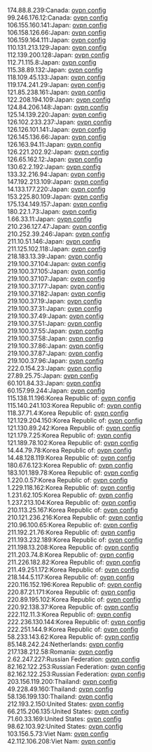 174.88.8.239:Canada: [ovpn config](vpn/174_88_8_239.ovpn)  
99.246.176.12:Canada: [ovpn config](vpn/99_246_176_12.ovpn)  
106.155.160.141:Japan: [ovpn config](vpn/106_155_160_141.ovpn)  
106.158.126.66:Japan: [ovpn config](vpn/106_158_126_66.ovpn)  
106.159.164.111:Japan: [ovpn config](vpn/106_159_164_111.ovpn)  
110.131.213.129:Japan: [ovpn config](vpn/110_131_213_129.ovpn)  
112.139.200.128:Japan: [ovpn config](vpn/112_139_200_128.ovpn)  
112.71.115.8:Japan: [ovpn config](vpn/112_71_115_8.ovpn)  
115.38.89.132:Japan: [ovpn config](vpn/115_38_89_132.ovpn)  
118.109.45.133:Japan: [ovpn config](vpn/118_109_45_133.ovpn)  
119.174.241.29:Japan: [ovpn config](vpn/119_174_241_29.ovpn)  
121.85.238.161:Japan: [ovpn config](vpn/121_85_238_161.ovpn)  
122.208.194.109:Japan: [ovpn config](vpn/122_208_194_109.ovpn)  
124.84.206.148:Japan: [ovpn config](vpn/124_84_206_148.ovpn)  
125.14.139.220:Japan: [ovpn config](vpn/125_14_139_220.ovpn)  
126.102.233.237:Japan: [ovpn config](vpn/126_102_233_237.ovpn)  
126.126.101.141:Japan: [ovpn config](vpn/126_126_101_141.ovpn)  
126.145.136.66:Japan: [ovpn config](vpn/126_145_136_66.ovpn)  
126.163.94.11:Japan: [ovpn config](vpn/126_163_94_11.ovpn)  
126.221.202.92:Japan: [ovpn config](vpn/126_221_202_92.ovpn)  
126.65.162.12:Japan: [ovpn config](vpn/126_65_162_12.ovpn)  
130.62.2.192:Japan: [ovpn config](vpn/130_62_2_192.ovpn)  
133.32.216.94:Japan: [ovpn config](vpn/133_32_216_94.ovpn)  
147.192.213.109:Japan: [ovpn config](vpn/147_192_213_109.ovpn)  
14.133.177.220:Japan: [ovpn config](vpn/14_133_177_220.ovpn)  
153.225.80.109:Japan: [ovpn config](vpn/153_225_80_109.ovpn)  
175.134.149.157:Japan: [ovpn config](vpn/175_134_149_157.ovpn)  
180.22.1.73:Japan: [ovpn config](vpn/180_22_1_73.ovpn)  
1.66.33.11:Japan: [ovpn config](vpn/1_66_33_11.ovpn)  
210.236.127.47:Japan: [ovpn config](vpn/210_236_127_47.ovpn)  
210.252.39.246:Japan: [ovpn config](vpn/210_252_39_246.ovpn)  
211.10.51.146:Japan: [ovpn config](vpn/211_10_51_146.ovpn)  
211.125.102.118:Japan: [ovpn config](vpn/211_125_102_118.ovpn)  
218.183.13.39:Japan: [ovpn config](vpn/218_183_13_39.ovpn)  
219.100.37.104:Japan: [ovpn config](vpn/219_100_37_104.ovpn)  
219.100.37.105:Japan: [ovpn config](vpn/219_100_37_105.ovpn)  
219.100.37.107:Japan: [ovpn config](vpn/219_100_37_107.ovpn)  
219.100.37.177:Japan: [ovpn config](vpn/219_100_37_177.ovpn)  
219.100.37.182:Japan: [ovpn config](vpn/219_100_37_182.ovpn)  
219.100.37.19:Japan: [ovpn config](vpn/219_100_37_19.ovpn)  
219.100.37.31:Japan: [ovpn config](vpn/219_100_37_31.ovpn)  
219.100.37.49:Japan: [ovpn config](vpn/219_100_37_49.ovpn)  
219.100.37.51:Japan: [ovpn config](vpn/219_100_37_51.ovpn)  
219.100.37.55:Japan: [ovpn config](vpn/219_100_37_55.ovpn)  
219.100.37.58:Japan: [ovpn config](vpn/219_100_37_58.ovpn)  
219.100.37.86:Japan: [ovpn config](vpn/219_100_37_86.ovpn)  
219.100.37.87:Japan: [ovpn config](vpn/219_100_37_87.ovpn)  
219.100.37.96:Japan: [ovpn config](vpn/219_100_37_96.ovpn)  
222.0.154.23:Japan: [ovpn config](vpn/222_0_154_23.ovpn)  
27.89.25.75:Japan: [ovpn config](vpn/27_89_25_75.ovpn)  
60.101.84.33:Japan: [ovpn config](vpn/60_101_84_33.ovpn)  
60.157.99.244:Japan: [ovpn config](vpn/60_157_99_244.ovpn)  
115.138.11.196:Korea Republic of: [ovpn config](vpn/115_138_11_196.ovpn)  
115.140.241.103:Korea Republic of: [ovpn config](vpn/115_140_241_103.ovpn)  
118.37.71.4:Korea Republic of: [ovpn config](vpn/118_37_71_4.ovpn)  
121.129.204.150:Korea Republic of: [ovpn config](vpn/121_129_204_150.ovpn)  
121.130.89.242:Korea Republic of: [ovpn config](vpn/121_130_89_242.ovpn)  
121.179.7.25:Korea Republic of: [ovpn config](vpn/121_179_7_25.ovpn)  
121.189.78.102:Korea Republic of: [ovpn config](vpn/121_189_78_102.ovpn)  
14.44.79.78:Korea Republic of: [ovpn config](vpn/14_44_79_78.ovpn)  
14.48.128.119:Korea Republic of: [ovpn config](vpn/14_48_128_119.ovpn)  
180.67.6.123:Korea Republic of: [ovpn config](vpn/180_67_6_123.ovpn)  
183.101.189.78:Korea Republic of: [ovpn config](vpn/183_101_189_78.ovpn)  
1.220.0.57:Korea Republic of: [ovpn config](vpn/1_220_0_57.ovpn)  
1.229.118.162:Korea Republic of: [ovpn config](vpn/1_229_118_162.ovpn)  
1.231.62.105:Korea Republic of: [ovpn config](vpn/1_231_62_105.ovpn)  
1.237.213.104:Korea Republic of: [ovpn config](vpn/1_237_213_104.ovpn)  
210.113.25.167:Korea Republic of: [ovpn config](vpn/210_113_25_167.ovpn)  
210.121.236.216:Korea Republic of: [ovpn config](vpn/210_121_236_216.ovpn)  
210.96.100.65:Korea Republic of: [ovpn config](vpn/210_96_100_65.ovpn)  
211.192.21.76:Korea Republic of: [ovpn config](vpn/211_192_21_76.ovpn)  
211.193.232.189:Korea Republic of: [ovpn config](vpn/211_193_232_189.ovpn)  
211.198.13.208:Korea Republic of: [ovpn config](vpn/211_198_13_208.ovpn)  
211.203.74.8:Korea Republic of: [ovpn config](vpn/211_203_74_8.ovpn)  
211.226.182.82:Korea Republic of: [ovpn config](vpn/211_226_182_82.ovpn)  
211.49.251.172:Korea Republic of: [ovpn config](vpn/211_49_251_172.ovpn)  
218.144.5.117:Korea Republic of: [ovpn config](vpn/218_144_5_117.ovpn)  
220.116.152.196:Korea Republic of: [ovpn config](vpn/220_116_152_196.ovpn)  
220.87.21.171:Korea Republic of: [ovpn config](vpn/220_87_21_171.ovpn)  
220.89.195.102:Korea Republic of: [ovpn config](vpn/220_89_195_102.ovpn)  
220.92.138.37:Korea Republic of: [ovpn config](vpn/220_92_138_37.ovpn)  
222.112.11.3:Korea Republic of: [ovpn config](vpn/222_112_11_3.ovpn)  
222.236.130.144:Korea Republic of: [ovpn config](vpn/222_236_130_144.ovpn)  
222.251.144.9:Korea Republic of: [ovpn config](vpn/222_251_144_9.ovpn)  
58.233.143.62:Korea Republic of: [ovpn config](vpn/58_233_143_62.ovpn)  
85.148.242.24:Netherlands: [ovpn config](vpn/85_148_242_24.ovpn)  
217.138.212.58:Romania: [ovpn config](vpn/217_138_212_58.ovpn)  
2.62.247.227:Russian Federation: [ovpn config](vpn/2_62_247_227.ovpn)  
82.162.122.253:Russian Federation: [ovpn config](vpn/82_162_122_253.ovpn)  
82.162.122.253:Russian Federation: [ovpn config](vpn/82_162_122_253.ovpn)  
203.156.119.200:Thailand: [ovpn config](vpn/203_156_119_200.ovpn)  
49.228.49.160:Thailand: [ovpn config](vpn/49_228_49_160.ovpn)  
58.136.199.130:Thailand: [ovpn config](vpn/58_136_199_130.ovpn)  
212.193.2.150:United States: [ovpn config](vpn/212_193_2_150.ovpn)  
66.215.206.135:United States: [ovpn config](vpn/66_215_206_135.ovpn)  
71.60.33.169:United States: [ovpn config](vpn/71_60_33_169.ovpn)  
98.62.103.92:United States: [ovpn config](vpn/98_62_103_92.ovpn)  
103.156.5.73:Viet Nam: [ovpn config](vpn/103_156_5_73.ovpn)  
42.112.106.208:Viet Nam: [ovpn config](vpn/42_112_106_208.ovpn)  
